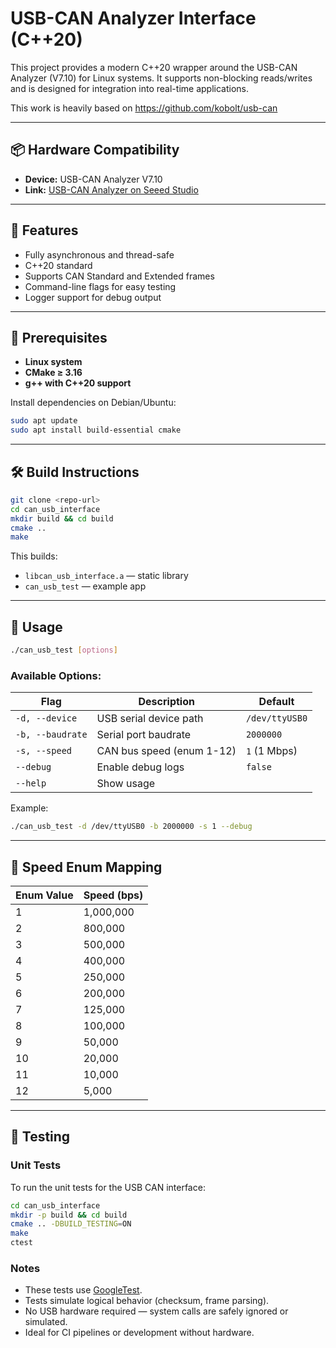 # USB-CAN Analyzer Interface (C++20)

This project provides a modern C++20 wrapper around the USB-CAN Analyzer (V7.10) for Linux systems. It supports non-blocking reads/writes and is designed for integration into real-time applications.

This work is heavily based on https://github.com/kobolt/usb-can

---

## 📦 Hardware Compatibility

- **Device:** USB-CAN Analyzer V7.10
- **Link:** [USB-CAN Analyzer on Seeed Studio](https://www.seeedstudio.com/USB-CAN-Analyzer-p-2888.html)

---

## 🚀 Features

- Fully asynchronous and thread-safe
- C++20 standard
- Supports CAN Standard and Extended frames
- Command-line flags for easy testing
- Logger support for debug output

---

## 🔧 Prerequisites

- **Linux system**
- **CMake ≥ 3.16**
- **g++ with C++20 support**

Install dependencies on Debian/Ubuntu:
```bash
sudo apt update
sudo apt install build-essential cmake
```

---

## 🛠 Build Instructions

```bash
git clone <repo-url>
cd can_usb_interface
mkdir build && cd build
cmake ..
make
```

This builds:
- `libcan_usb_interface.a` — static library
- `can_usb_test` — example app

---

## 🧪 Usage

```bash
./can_usb_test [options]
```

### Available Options:

| Flag          | Description                        | Default           |
|---------------|------------------------------------|-------------------|
| `-d, --device`| USB serial device path             | `/dev/ttyUSB0`    |
| `-b, --baudrate` | Serial port baudrate           | `2000000`         |
| `-s, --speed` | CAN bus speed (enum 1-12)          | `1` (1 Mbps)      |
| `--debug`     | Enable debug logs                 | `false`           |
| `--help`      | Show usage                        |                   |

Example:
```bash
./can_usb_test -d /dev/ttyUSB0 -b 2000000 -s 1 --debug
```

---

## 🧰 Speed Enum Mapping

| Enum Value | Speed (bps) |
|------------|-------------|
| 1          | 1,000,000    |
| 2          | 800,000      |
| 3          | 500,000      |
| 4          | 400,000      |
| 5          | 250,000      |
| 6          | 200,000      |
| 7          | 125,000      |
| 8          | 100,000      |
| 9          | 50,000       |
| 10         | 20,000       |
| 11         | 10,000       |
| 12         | 5,000        |

---

## 🧪 Testing

### Unit Tests

To run the unit tests for the USB CAN interface:

```bash
cd can_usb_interface
mkdir -p build && cd build
cmake .. -DBUILD_TESTING=ON
make
ctest
```

### Notes

- These tests use [GoogleTest](https://github.com/google/googletest).
- Tests simulate logical behavior (checksum, frame parsing).
- No USB hardware required — system calls are safely ignored or simulated.
- Ideal for CI pipelines or development without hardware.
